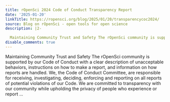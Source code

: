 ```yaml
---
title: rOpenSci 2024 Code of Conduct Transparency Report
date: '2025-01-20'
linkTitle: https://ropensci.org/blog/2025/01/20/transparencycoc2024/
source: Blog on rOpenSci - open tools for open science
description: |2-

  Maintaining Community Trust and Safety The rOpenSci community is supported by our Code of Conduct with a clear description of unacceptable behaviors, instructions on how to make a report, and information on how reports are handled. We, the Code of Conduct Committee, are responsible for receiving, investigating, deciding, enforcing and reporting on all reports of potential violations of our Code. We are committed to transparency with our community while upholding the privacy of people who experience or report ...
disable_comments: true
---
```


Maintaining Community Trust and Safety The rOpenSci community is supported by our Code of Conduct with a clear description of unacceptable behaviors, instructions on how to make a report, and information on how reports are handled. We, the Code of Conduct Committee, are responsible for receiving, investigating, deciding, enforcing and reporting on all reports of potential violations of our Code. We are committed to transparency with our community while upholding the privacy of people who experience or report ...